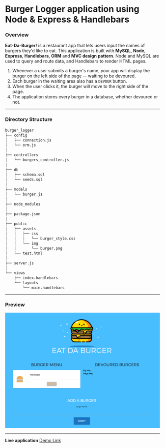 # Burger Logger application using Node & Express & Handlebars #
### Overview ###

**Eat-Da-Burger!** is a restaurant app that lets users input the names of burgers they'd like to eat. This application is built with **MySQL**, **Node**, **Express**, **Handlebars**, **ORM** and **MVC design pattern**. Node and MySQL are used to query and route data, and Handlebars to render HTML pages.

1. Whenever a user submits a burger's name, your app will display the burger on the left side of the page -- waiting to be devoured.
2. Each burger in the waiting area also has a ``DEVOUR`` button. 
3. When the user clicks it, the burger will move to the right side of the page.
4. The application stores every burger in a database, whether devoured or not.
- - - -
### Directory Structure ###
```
burger_logger
├── config
│   ├── connection.js
│   └── orm.js
│ 
├── controllers
│   └── burgers_controller.js
│
├── db
│   ├── schema.sql
│   └── seeds.sql
│
├── models
│   └── burger.js
│ 
├── node_modules
│ 
├── package.json
│
├── public
│   ├── assets
│   │   ├── css
│   │   │   └── burger_style.css
│   │   └── img
│   │       └── burger.png
│   └── test.html
│
├── server.js
│
└── views
    ├── index.handlebars
    └── layouts
        └── main.handlebars
```
- - - -
### Preview ###
![picture alt](./preview.png?raw=true "Preview")
- - - -
**Live application** [Demo Link](https://burger-logger.herokuapp.com)